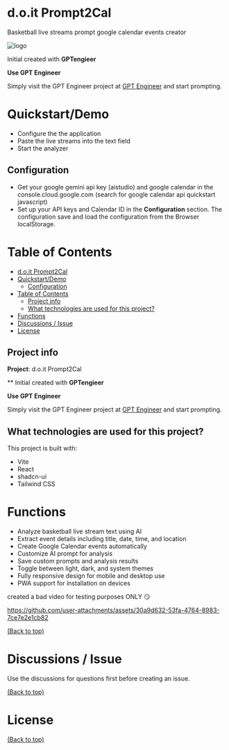 # d.o.it Prompt2Cal

Basketball live streams prompt  google calendar events creator


![logo](https://github.com/user-attachments/assets/36223ad0-bc5e-4268-ad61-8b1dc3e38952)


Initial created with **GPTengieer**

**Use GPT Engineer**

Simply visit the GPT Engineer project at [GPT Engineer](https://gptengineer.app/projects/73ba8942-60d2-4233-8a1f-df08624465f6/improve) and start prompting.

# Quickstart/Demo

- Configure the the application
- Paste the live streams into the text field
- Start the analyzer

## Configuration
- Get your google gemini api key (aistudio) and google calendar  in the console.cloud.google.com (search for google calendar api quickstart javascript)
- Set up your API keys and Calendar ID in the **Configuration** section. The configuration save and load the configuration from the Browser localStorage.

# Table of Contents

- [d.o.it Prompt2Cal](#doit-prompt2cal)
- [Quickstart/Demo](#quickstartdemo)
   * [Configuration](#configuration)
- [Table of Contents](#table-of-contents)
   * [Project info](#project-info)
   * [What technologies are used for this project?](#what-technologies-are-used-for-this-project)
- [Functions](#functions)
- [Discussions / Issue](#discussions-issue)
- [License](#license)

## Project info

**Project**: d.o.it Prompt2Cal

** Initial created with **GPTengieer**

**Use GPT Engineer**

Simply visit the GPT Engineer project at [GPT Engineer](https://gptengineer.app/projects/73ba8942-60d2-4233-8a1f-df08624465f6/improve) and start prompting.

## What technologies are used for this project?

This project is built with:

- Vite
- React
- shadcn-ui
- Tailwind CSS

# Functions

- Analyze basketball live stream text using AI
- Extract event details including title, date, time, and location
- Create Google Calendar events automatically
- Customize AI prompt for analysis
- Save custom prompts and analysis results
- Toggle between light, dark, and system themes
- Fully responsive design for mobile and desktop use
- PWA support for installation on devices

created a bad video for testing purposes ONLY :smirk:



https://github.com/user-attachments/assets/30a9d632-53fa-4764-8983-7ce7e2e1cb82



[(Back to top)](#table-of-contents)

# Discussions / Issue

Use the discussions for questions first before creating an issue.

[(Back to top)](#table-of-contents)

# License

[(Back to top)](#table-of-contents)
